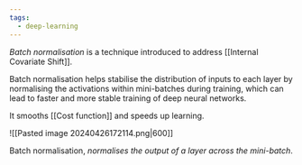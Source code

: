 ```yaml
---
tags:
  - deep-learning
---
```

*Batch normalisation* is a technique introduced to address [[Internal Covariate Shift]].

Batch normalisation helps stabilise the distribution of inputs to each layer by normalising the activations within mini-batches during training, which can lead to faster and more stable training of deep neural networks.

It smooths [[Cost function]] and speeds up learning.

![[Pasted image 20240426172114.png|600]]

Batch normalisation, *normalises the output of a layer across the mini-batch*.